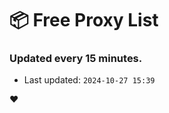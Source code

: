 # :package: Free Proxy List
### Updated every 15 minutes.

- Last updated: `2024-10-27 15:39`

:heart:
